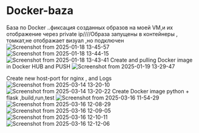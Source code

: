 # Docker-baza
База по Docker ..фиксация созданных образов на моей VM,и их отображение через private ip////Образа запущены в контейнеры , томкат,не отображает визуал ,но подключен
![Screenshot from 2025-01-18 13-45-57](https://github.com/user-attachments/assets/0b565c6e-a1cc-4338-867f-6292b4de3340)
![Screenshot from 2025-01-18 13-44-15](https://github.com/user-attachments/assets/e6f6bcbd-dc3e-4746-bc75-4109e00b6109)
![Screenshot from 2025-01-18 13-43-41](https://github.com/user-attachments/assets/f8b54cad-ec48-4fd1-8220-710494c1daa0)
Create and pulling Docker image in Docker HUB and PUSH
![Screenshot from 2025-01-19 13-29-47](https://github.com/user-attachments/assets/e407af09-91c5-4b94-a0b8-8eb12fc97661)

Create new host-port for nginx , and Logs 
![Screenshot from 2025-03-14 13-20-10](https://github.com/user-attachments/assets/8e82268e-24b5-429b-9fde-0dd35a2add42)
![Screenshot from 2025-03-14 13-20-22](https://github.com/user-attachments/assets/e9fbbcca-5e89-4fb0-8b41-be7fcb179b2d)
Create Docker image python + flask ,build,run,test
![Screenshot from 2025-03-16 11-54-29](https://github.com/user-attachments/assets/86c96e67-9188-4d65-b70c-c027c2e8f5fc)
![Screenshot from 2025-03-16 12-08-29](https://github.com/user-attachments/assets/442219a4-832a-45be-88dc-84126fd333cf)
![Screenshot from 2025-03-16 12-09-05](https://github.com/user-attachments/assets/4d8938c4-f695-4583-b46a-efee31350a60)
![Screenshot from 2025-03-16 12-10-11](https://github.com/user-attachments/assets/be375f90-8192-453e-94d0-0f419dc310c9)
![Screenshot from 2025-03-16 12-12-06](https://github.com/user-attachments/assets/e8ff98a3-bc15-4ff5-8afe-b173562616f5)
